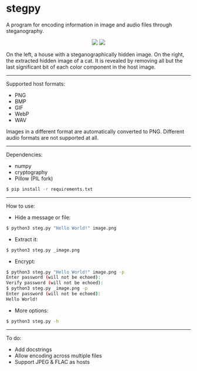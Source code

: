 # stegpy

A program for encoding information in image and audio files through steganography.

<p align="middle">
  <img src="https://github.com/kamihfkjkf/stegpy/blob/master/images/house.png?raw=true"/>
  <img src="https://github.com/kamihfkjkf/stegpy/blob/master/images/_cat.jpeg?raw=true"/>
</p>

On the left, a house with a steganographically hidden image. On the right, the extracted hidden image of a cat. It is revealed by removing all but the last significant bit of each color component in the host image.

***
Supported host formats:
* PNG
* BMP
* GIF
* WebP
* WAV

Images in a different format are automatically converted to PNG. Different audio formats are not supported at all.

***
Dependencies:
* numpy
* cryptography
* Pillow (PIL fork)
```sh
$ pip install -r requirements.txt
```
***
How to use:
* Hide a message or file:
```sh
$ python3 steg.py "Hello World!" image.png
```
* Extract it:
```sh
$ python3 steg.py _image.png
```
* Encrypt:
```sh
$ python3 steg.py "Hello World!" image.png -p
Enter password (will not be echoed):
Verify password (will not be echoed):
$ python3 steg.py _image.png -p
Enter password (will not be echoed):
Hello World!
```
* More options:
```sh
$ python3 steg.py -h
```
***
To do:
* Add docstrings
* Allow encoding across multiple files
* Support JPEG & FLAC as hosts
